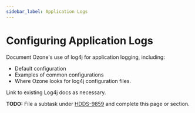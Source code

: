 ```yaml
---
sidebar_label: Application Logs
---
```


# Configuring Application Logs

Document Ozone's use of log4j for application logging, including:

- Default configuration
- Examples of common configurations
- Where Ozone looks for log4j configuration files.

Link to existing Log4j docs as necessary.

**TODO:** File a subtask under [HDDS-9859](https://issues.apache.org/jira/browse/HDDS-9859) and complete this page or section.

